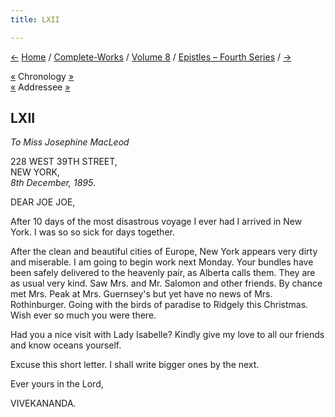 ```yaml
---
title: LXII

---
```

<div>

[←](061_friend.htm) [Home](../../../index.htm) /
[Complete-Works](../../complete_works.htm) / [Volume
8](../volume_8_contents.htm) / [Epistles – Fourth
Series](epistles_fourth_series_contents.htm) / [→](063_sturdy.htm)

  

[«](061_friend.htm) Chronology
[»](..next_chronology../../volume_9/letters_fifth_series/073_christina.htm)  
[«](061_friend.htm) Addressee
[»](../../volume_6/epistles_second_series/109_joe_joe.htm)

## LXII

*To Miss Josephine MacLeod*

228 WEST 39TH STREET,  
NEW YORK,  
*8th December, 1895*.

DEAR JOE JOE,

After 10 days of the most disastrous voyage I ever had I arrived in New
York. I was so so sick for days together.

After the clean and beautiful cities of Europe, New York appears very
dirty and miserable. I am going to begin work next Monday. Your bundles
have been safely delivered to the heavenly pair, as Alberta calls them.
They are as usual very kind. Saw Mrs. and Mr. Salomon and other friends.
By chance met Mrs. Peak at Mrs. Guernsey's but yet have no news of Mrs.
Rothinburger. Going with the birds of paradise to Ridgely this
Christmas. Wish ever so much you were there.

Had you a nice visit with Lady Isabelle? Kindly give my love to all our
friends and know oceans yourself.

Excuse this short letter. I shall write bigger ones by the next. 

Ever yours in the Lord,

VIVEKANANDA.

</div>
